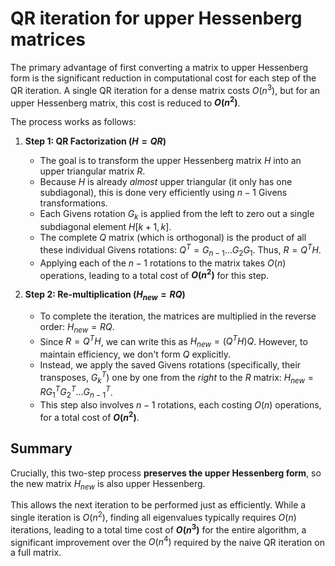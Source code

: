 # QR iteration for upper Hessenberg matrices

The primary advantage of first converting a matrix to upper Hessenberg form is the significant reduction in computational cost for each step of the QR iteration. A single QR iteration for a dense matrix costs $O(n^3)$, but for an upper Hessenberg matrix, this cost is reduced to **$O(n^2)$**.

The process works as follows:

1.  **Step 1: QR Factorization ($H = QR$)**
    * The goal is to transform the upper Hessenberg matrix $H$ into an upper triangular matrix $R$.
    * Because $H$ is already *almost* upper triangular (it only has one subdiagonal), this is done very efficiently using $n-1$ Givens transformations.
    * Each Givens rotation $G_k$ is applied from the left to zero out a single subdiagonal element $H[k+1, k]$.
    * The complete $Q$ matrix (which is orthogonal) is the product of all these individual Givens rotations: $Q^T = G_{n-1} \dots G_2 G_1$. Thus, $R = Q^T H$.
    * Applying each of the $n-1$ rotations to the matrix takes $O(n)$ operations, leading to a total cost of **$O(n^2)$** for this step.

2.  **Step 2: Re-multiplication ($H_{new} = RQ$)**
    * To complete the iteration, the matrices are multiplied in the reverse order: $H_{new} = RQ$.
    * Since $R = Q^T H$, we can write this as $H_{new} = (Q^T H) Q$. However, to maintain efficiency, we don't form $Q$ explicitly.
    * Instead, we apply the saved Givens rotations (specifically, their transposes, $G_k^T$) one by one from the *right* to the $R$ matrix: $H_{new} = R G_1^T G_2^T \dots G_{n-1}^T$.
    * This step also involves $n-1$ rotations, each costing $O(n)$ operations, for a total cost of **$O(n^2)$**.

## Summary

Crucially, this two-step process **preserves the upper Hessenberg form**, so the new matrix $H_{new}$ is also upper Hessenberg.

This allows the next iteration to be performed just as efficiently. While a single iteration is $O(n^2)$, finding all eigenvalues typically requires $O(n)$ iterations, leading to a total time cost of **$O(n^3)$** for the entire algorithm, a significant improvement over the $O(n^4)$ required by the naive QR iteration on a full matrix.